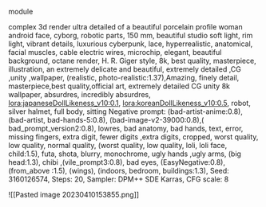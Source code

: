 module


complex 3d render ultra detailed of a beautiful porcelain profile woman android face, cyborg, robotic parts, 150 mm, beautiful studio soft light, rim light, vibrant details, luxurious cyberpunk, lace, hyperrealistic, anatomical, facial muscles, cable electric wires, microchip, elegant, beautiful background, octane render, H. R. Giger style, 8k, best quality, masterpiece, illustration, an extremely delicate and beautiful, extremely detailed ,CG ,unity ,wallpaper, (realistic, photo-realistic:1.37),Amazing, finely detail, masterpiece,best quality,official art, extremely detailed CG unity 8k wallpaper, absurdres, incredibly absurdres, <lora:japaneseDollLikeness_v10:0.1>, <lora:koreanDollLikeness_v10:0.5>, robot, silver halmet, full body, sitting
Negative prompt: (bad-artist-anime:0.8), (bad-artist, bad-hands-5:0.8), (bad-image-v2-39000:0.8),( bad_prompt_version2:0.8), lowres, bad anatomy, bad hands, text, error, missing fingers, extra digit, fewer digits ,extra digits, cropped, worst quality, low quality, normal quality, (worst quality, low quality, loli, loli face, child:1.5), futa, shota, blurry, monochrome, ugly hands ,ugly arms, (big head:1.3), chibi ,(vile_prompt3:0.8), bad eyes, (EasyNegative:0.8), (from_above :1.5), (wings), (indoors, bedroom, buildings:1.3),
Seed: 3160126574, Steps: 20, Sampler: DPM++ SDE Karras, CFG scale: 8

![[Pasted image 20230410153855.png]]